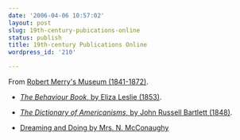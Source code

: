 ```yaml
---
date: '2006-04-06 10:57:02'
layout: post
slug: 19th-century-pubications-online
status: publish
title: 19th-century Publications Online
wordpress_id: '210'

---
```


From [Robert Merry's Museum (1841-1872)](http://www.merrycoz.org/MAGS.HTM#merrys).






  * [_The Behaviour Book_, by Eliza Leslie (1853)](http://www.merrycoz.org/voices/behavior/BEHAVIOR.HTM).


  * [_The Dictionary of Americanisms_, by John Russell Bartlett (1848)](http://www.merrycoz.org/BARTLETT.HTM).


  * [Dreaming and Doing by Mrs. N. McConaughy](http://www.merrycoz.org/museum/DOING.HTM)


